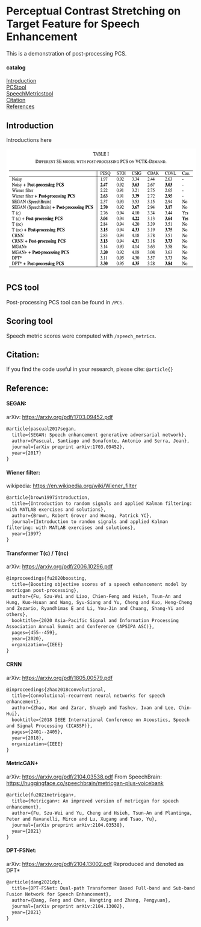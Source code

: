 # Perceptual Contrast Stretching on Target Feature for Speech Enhancement
This is a demonstration of post-processing PCS.

#### catalog
[Introduction](#introduction)  
[PCStool](#pcs%20tool)  
[SpeechMetricstool](#scoring%20tool)  
[Citation](#citation)  
[References](#reference)  

<a name="headers"/>

## Introduction
Introductions here
  
  

<img src="https://github.com/RoyChao19477/PCS/blob/main/imgs/Post-processing%20PCS.png" height="324">

## PCS tool
Post-processing PCS tool can be found in `/PCS`.

## Scoring tool
Speech metric scores were computed with `/speech_metrics`.

## Citation:
If you find the code useful in your research, please cite:
``
@article{}
``

## Reference:
#### SEGAN: 
arXiv: https://arxiv.org/pdf/1703.09452.pdf
```
@article{pascual2017segan,
  title={SEGAN: Speech enhancement generative adversarial network},
  author={Pascual, Santiago and Bonafonte, Antonio and Serra, Joan},
  journal={arXiv preprint arXiv:1703.09452},
  year={2017}
}
```

#### Wiener filter:
wikipedia: https://en.wikipedia.org/wiki/Wiener_filter
```
@article{brown1997introduction,
  title={Introduction to random signals and applied Kalman filtering: with MATLAB exercises and solutions},
  author={Brown, Robert Grover and Hwang, Patrick YC},
  journal={Introduction to random signals and applied Kalman filtering: with MATLAB exercises and solutions},
  year={1997}
}
```

#### Transformer T(c) / T(nc)
arXiv: https://arxiv.org/pdf/2006.10296.pdf
```
@inproceedings{fu2020boosting,
  title={Boosting objective scores of a speech enhancement model by metricgan post-processing},
  author={Fu, Szu-Wei and Liao, Chien-Feng and Hsieh, Tsun-An and Hung, Kuo-Hsuan and Wang, Syu-Siang and Yu, Cheng and Kuo, Heng-Cheng and Zezario, Ryandhimas E and Li, You-Jin and Chuang, Shang-Yi and others},
  booktitle={2020 Asia-Pacific Signal and Information Processing Association Annual Summit and Conference (APSIPA ASC)},
  pages={455--459},
  year={2020},
  organization={IEEE}
}
```

#### CRNN
arXiv: https://arxiv.org/pdf/1805.00579.pdf
```
@inproceedings{zhao2018convolutional,
  title={Convolutional-recurrent neural networks for speech enhancement},
  author={Zhao, Han and Zarar, Shuayb and Tashev, Ivan and Lee, Chin-Hui},
  booktitle={2018 IEEE International Conference on Acoustics, Speech and Signal Processing (ICASSP)},
  pages={2401--2405},
  year={2018},
  organization={IEEE}
}
```

#### MetricGAN+
arXiv: https://arxiv.org/pdf/2104.03538.pdf
From SpeechBrain: https://huggingface.co/speechbrain/metricgan-plus-voicebank
```
@article{fu2021metricgan+,
  title={Metricgan+: An improved version of metricgan for speech enhancement},
  author={Fu, Szu-Wei and Yu, Cheng and Hsieh, Tsun-An and Plantinga, Peter and Ravanelli, Mirco and Lu, Xugang and Tsao, Yu},
  journal={arXiv preprint arXiv:2104.03538},
  year={2021}
}
```

#### DPT-FSNet:
arXiv: https://arxiv.org/pdf/2104.13002.pdf
Reproduced and denoted as DPT\*
```
@article{dang2021dpt,
  title={DPT-FSNet: Dual-path Transformer Based Full-band and Sub-band Fusion Network for Speech Enhancement},
  author={Dang, Feng and Chen, Hangting and Zhang, Pengyuan},
  journal={arXiv preprint arXiv:2104.13002},
  year={2021}
}
```
